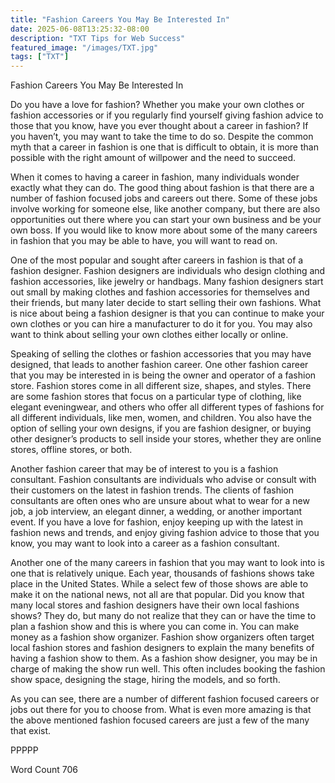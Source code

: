 ```yaml
---
title: "Fashion Careers You May Be Interested In"
date: 2025-06-08T13:25:32-08:00
description: "TXT Tips for Web Success"
featured_image: "/images/TXT.jpg"
tags: ["TXT"]
---
```


Fashion Careers You May Be Interested In

Do you have a love for fashion?  Whether you make your own clothes or fashion accessories or if you regularly find yourself giving fashion advice to those that you know, have you ever thought about a career in fashion?  If you haven’t, you may want to take the time to do so.  Despite the common myth that a career in fashion is one that is difficult to obtain, it is more than possible with the right amount of willpower and the need to succeed.

When it comes to having a career in fashion, many individuals wonder exactly what they can do. The good thing about fashion is that there are a number of fashion focused jobs and careers out there. Some of these jobs involve working for someone else, like another company, but there are also opportunities out there where you can start your own business and be your own boss.  If you would like to know more about some of the many careers in fashion that you may be able to have, you will want to read on.

One of the most popular and sought after careers in fashion is that of a fashion designer.  Fashion designers are individuals who design clothing and fashion accessories, like jewelry or handbags.  Many fashion designers start out small by making clothes and fashion accessories for themselves and their friends, but many later decide to start selling their own fashions. What is nice about being a fashion designer is that you can continue to make your own clothes or you can hire a manufacturer to do it for you.  You may also want to think about selling your own clothes either locally or online.

Speaking of selling the clothes or fashion accessories that you may have designed, that leads to another fashion career.  One other fashion career that you may be interested in is being the owner and operator of a fashion store.  Fashion stores come in all different size, shapes, and styles. There are some fashion stores that focus on a particular type of clothing, like elegant eveningwear, and others who offer all different types of fashions for all different individuals, like men, women, and children.  You also have the option of selling your own designs, if you are fashion designer, or buying other designer’s products to sell inside your stores, whether they are online stores, offline stores, or both.

Another fashion career that may be of interest to you is a fashion consultant.  Fashion consultants are individuals who advise or consult with their customers on the latest in fashion trends. The clients of fashion consultants are often ones who are unsure about what to wear for a new job, a job interview, an elegant dinner, a wedding, or another important event.  If you have a love for fashion, enjoy keeping up with the latest in fashion news and trends, and enjoy giving fashion advice to those that you know, you may want to look into a career as a fashion consultant.  

Another one of the many careers in fashion that you may want to look into is one that is relatively unique.  Each year, thousands of fashions shows take place in the United States. While a select few of those shows are able to make it on the national news, not all are that popular.  Did you know that many local stores and fashion designers have their own local fashions shows?  They do, but many do not realize that they can or have the time to plan a fashion show and this is where you can come in.  You can make money as a fashion show organizer. Fashion show organizers often target local fashion stores and fashion designers to explain the many benefits of having a fashion show to them.  As a fashion show designer, you may be in charge of making the show run well. This often includes booking the fashion show space, designing the stage, hiring the models, and so forth.

As you can see, there are a number of different fashion focused careers or jobs out there for you to choose from. What is even more amazing is that the above mentioned fashion focused careers are just a few of the many that exist.

PPPPP

Word Count 706

